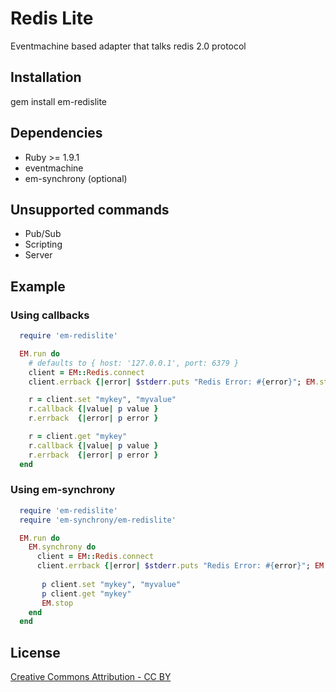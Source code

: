 # Redis Lite 

Eventmachine based adapter that talks redis 2.0 protocol

## Installation

  gem install em-redislite

## Dependencies

* Ruby >= 1.9.1
* eventmachine
* em-synchrony (optional)

## Unsupported commands

* Pub/Sub
* Scripting
* Server

## Example

### Using callbacks

```ruby
  require 'em-redislite'

  EM.run do
    # defaults to { host: '127.0.0.1', port: 6379 }
    client = EM::Redis.connect
    client.errback {|error| $stderr.puts "Redis Error: #{error}"; EM.stop }

    r = client.set "mykey", "myvalue"
    r.callback {|value| p value }
    r.errback  {|error| p error }

    r = client.get "mykey"
    r.callback {|value| p value }
    r.errback  {|error| p error }
  end
```
### Using em-synchrony

```ruby
  require 'em-redislite'
  require 'em-synchrony/em-redislite'

  EM.run do
    EM.synchrony do
      client = EM::Redis.connect
      client.errback {|error| $stderr.puts "Redis Error: #{error}"; EM.stop }
      
       p client.set "mykey", "myvalue"
       p client.get "mykey"
       EM.stop
    end
  end
```

## License
[Creative Commons Attribution - CC BY](http://creativecommons.org/licenses/by/3.0)
